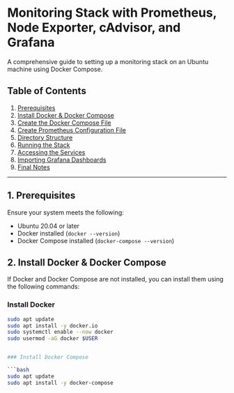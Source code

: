 # Monitoring Stack with Prometheus, Node Exporter, cAdvisor, and Grafana

A comprehensive guide to setting up a monitoring stack on an Ubuntu machine using Docker Compose.

## Table of Contents

1. [Prerequisites](#prerequisites)
2. [Install Docker & Docker Compose](#install-docker--docker-compose)
3. [Create the Docker Compose File](#create-the-docker-compose-file)
4. [Create Prometheus Configuration File](#create-prometheus-configuration-file)
5. [Directory Structure](#directory-structure)
6. [Running the Stack](#running-the-stack)
7. [Accessing the Services](#accessing-the-services)
8. [Importing Grafana Dashboards](#importing-grafana-dashboards)
9. [Final Notes](#final-notes)

---

## 1. Prerequisites

Ensure your system meets the following:

- Ubuntu 20.04 or later
- Docker installed (`docker --version`)
- Docker Compose installed (`docker-compose --version`)

## 2. Install Docker & Docker Compose

If Docker and Docker Compose are not installed, you can install them using the following commands:

### Install Docker

```bash
sudo apt update
sudo apt install -y docker.io
sudo systemctl enable --now docker
sudo usermod -aG docker $USER


### Install Docker Compose

```bash
sudo apt update
sudo apt install -y docker-compose
